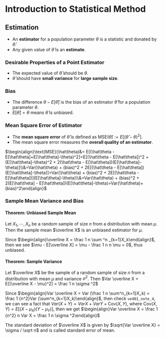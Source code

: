 # Introduction to Statistical Method

## Estimation

-   An **estimator** for a population parameter $\theta$ is a statistic and donated by $\hat{\theta}$.
-   Any given value of $\hat \theta$ is an **estimate**.

### Desirable Properties of a Point Estimator

-   The expected value of $\hat \theta$ should be $\theta$.
-   $\hat\theta$ should have **small variance** for **large sample size**.

### Bias

-   The difference $\theta - E[\hat \theta]$ is the bias of an estimator $\hat \theta$ for a population parameter $\theta$.
-   $E[\hat\theta] = \theta$ means $\hat \theta$ is unbiased.

### Mean Square Error of Estimator

-   The **mean square error** of $\hat \theta$ is defined as $\text{MSE}(\hat\theta) := E[(\hat \theta - \theta)^2]$.
-   The mean square error measures the **overall quality of an estimator**.

$\begin{align}\text{MSE}(\hat\theta)&= E[(\hat\theta - E[\hat\theta]+E[\hat\theta]-\theta)^2]=E[(\hat\theta - E[\hat\theta])^2 + (E[\hat\theta]-\theta)^2 + 2(\hat\theta - E[\hat\theta])(E[\hat\theta]-\theta)]\\&=Var(\hat\theta) + (bias)^2 + 2E[(\hat\theta - E[\hat\theta])(E[\hat\theta]-\theta)]=Var(\hat\theta) + (bias)^2 + 2E[(\hat\theta - E[\hat\theta])](E[\hat\theta]-\theta)\\&=Var(\hat\theta) + (bias)^2 + 2(E[\hat\theta] - E[\hat\theta])(E[\hat\theta]-\theta)=Var(\hat\theta)+(bias)^2\end{align}$

### Sample Mean Variance and Bias

#### Theorem: Unbiased Sample Mean

Let $X_1, \cdots , X_n$ be a random sample of size $n$ from a distribution with mean $\mu$. Then the sample mean $\overline X$ is an unbiased estimator for $\mu$.

Since $\begin{align}\overline X = \frac 1 n \sum ^n _{k=1}X_k\end{align}$, then we see $\mu - E[\overline X] = \mu - \frac 1 n n \mu  = 0$, thus unbiased.

#### Theorem: Sample Variance

Let $\overline X$ be the sample of a random sample of size $n$ from a distribution with mean $\mu$ and variance $\sigma ^2$. Then $Var \overline X = E[(\overline X - \mu)^2] = \frac 1 n \sigma ^2$

Since $\begin{align}Var \overline X = Var (\frac 1 n \sum^n_{k=1}X_k) = \frac 1 {n^2}Var (\sum^n_{k=1}X_k)\end{align}$, then check `ve401_note_4`, we can see a fact that $Var(X+Y) = Var X + Var Y + \text{Cov}(X, Y)$, where $\text{Cov}(X, Y) = E[(X - \mu_X) (Y - \mu_Y)]$, then we get $\begin{align}Var \overline X = \frac 1 {n^2} n Var X = \frac 1 n \sigma ^2\end{align}$

The standard deviation of $\overline X$ is given by $\sqrt{Var \overline X} = \sigma / \sqrt n$ and is called standard error of mean.

